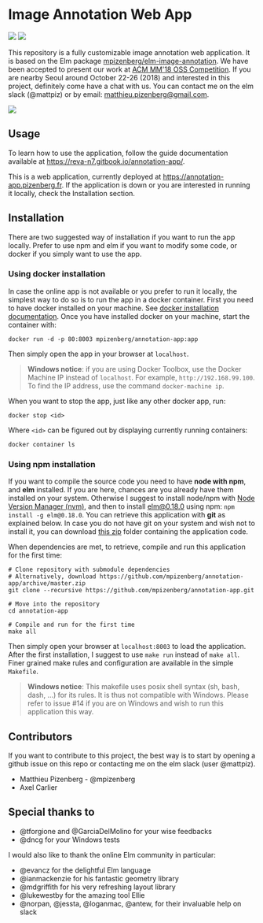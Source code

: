 # Image Annotation Web App

[![][badge-license]][license]
[![][badge-doc]][doc]


[badge-license]: https://img.shields.io/badge/license-MPL--2.0-blue.svg?style=flat-square
[license]: https://www.mozilla.org/en-US/MPL/2.0/
[badge-doc]: https://img.shields.io/badge/doc-gitbook-yellow.svg?style=flat-square
[doc]: https://reva-n7.gitbook.io/annotation-app/

This repository is a fully customizable image annotation web application.
It is based on the Elm package
[mpizenberg/elm-image-annotation][image-anotation].
We have been accepted to present our work at [ACM MM'18 OSS Competition][mm18-ossc].
If you are nearby Seoul around October 22-26 (2018) and interested in this project,
definitely come have a chat with us. You can contact me on the elm slack (@mattpiz)
or by email: matthieu.pizenberg@gmail.com.

[image-anotation]: https://github.com/mpizenberg/elm-image-annotation
[mm18-ossc]: http://www.acmmm.org/2018/open-source-software-competition/

![](https://mpizenberg.github.io/resources/annotation-app/banner-thin.jpg)


## Usage

To learn how to use the application, follow the guide documentation
available at https://reva-n7.gitbook.io/annotation-app/.

This is a web application, currently deployed
at https://annotation-app.pizenberg.fr.
If the application is down or you are interested in running
it locally, check the Installation section.


## Installation

There are two suggested way of installation if you want to run the app locally.
Prefer to use npm and elm if you want to modify some code,
or docker if you simply want to use the app.

### Using docker installation

In case the online app is not available or you prefer to run it locally,
the simplest way to do so is to run the app in a docker container.
First you need to have docker installed on your machine.
See [docker installation documentation][docker-install].
Once you have installed docker on your machine, start the container with:

```shell
docker run -d -p 80:8003 mpizenberg/annotation-app:app
```

Then simply open the app in your browser at `localhost`.

> **Windows notice**: if you are using Docker Toolbox,
> use the Docker Machine IP instead of `localhost`.
> For example, `http://192.168.99.100`.
> To find the IP address, use the command `docker-machine ip`.

When you want to stop the app, just like any other docker app, run:

```shell
docker stop <id>
```

Where `<id>` can be figured out by displaying currently running containers:

```shell
docker container ls
```

[docker-install]: https://docs.docker.com/install/

### Using npm installation

If you want to compile the source code you need to have **node with npm**,
and **elm** installed.
If you are here, chances are you already have them installed on your system.
Otherwise I suggest to install node/npm with [Node Version Manager (nvm)][nvm],
and then to install elm@0.18.0 using npm: `npm install -g elm@0.18.0`.
You can retrieve this application with **git** as explained below.
In case you do not have git on your system and wish not to install it,
you can download [this zip][zip] folder containing the application code.

When dependencies are met, to retrieve, compile and run this application for the first time:

```shell
# Clone repository with submodule dependencies
# Alternatively, download https://github.com/mpizenberg/annotation-app/archive/master.zip
git clone --recursive https://github.com/mpizenberg/annotation-app.git

# Move into the repository
cd annotation-app

# Compile and run for the first time
make all
```

Then simply open your browser at `localhost:8003` to load the application.
After the first installation, I suggest to use `make run` instead of `make all`.
Finer grained make rules and configuration are available in the simple `Makefile`.

> **Windows notice**: This makefile uses posix shell syntax (sh, bash, dash, ...)
> for its rules. It is thus not compatible with Windows.
> Please refer to issue #14 if you are on Windows and wish to run
> this application this way.

[nvm]: https://github.com/creationix/nvm#install-script
[zip]: https://github.com/mpizenberg/annotation-app/releases/download/2018-05-20/application.zip
[git]: https://git-scm.com/


## Contributors

If you want to contribute to this project,
the best way is to start by opening a github issue on this repo
or contacting me on the elm slack (user @mattpiz).

* Matthieu Pizenberg - @mpizenberg
* Axel Carlier


## Special thanks to

* @tforgione and @GarciaDelMolino for your wise feedbacks
* @dncg for your Windows tests

I would also like to thank the online Elm community in particular:

* @evancz for the delightful Elm language
* @ianmackenzie for his fantastic geometry library
* @mdgriffith for his very refreshing layout library
* @lukewestby for the amazing tool Ellie
* @norpan, @jessta, @loganmac, @antew, for their invaluable help on slack
